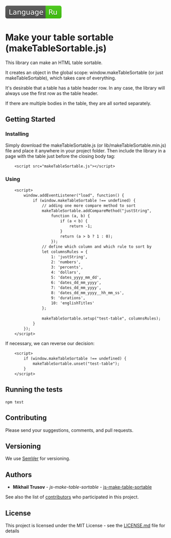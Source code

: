 [![ru](docs/ru.svg)](docs/README.ru.md)
# Make your table sortable (makeTableSortable.js)

This library can make an HTML table sortable.

It creates an object in the global scope: window.makeTableSortable (or just makeTableSortable), which takes care of everything.

It's desirable that a table has a table header row. In any case, the library will always use the first row as the table header.

If there are multiple bodies in the table, they are all sorted separately.

## Getting Started

### Installing

Simply download the makeTableSortable.js (or lib/makeTableSortable.min.js) file and place it anywhere in your project folder. 
Then include the library in a page with the table just before the closing body tag:
```
    <script src="makeTableSortable.js"></script>
```

### Using
```
    <script>
        window.addEventListener("load", function() {
            if (window.makeTableSortable !== undefined) {
                // adding one more compare method to sort
                makeTableSortable.addCompareMethod("justString",
                    function (a, b) {
                        if (a < b) {
                            return -1;
                        }
                        return (a > b ? 1 : 0);
                    });
                // define which column and which rule to sort by
                let columnsRules = {
                    1: 'justString',
                    2: 'numbers',
                    3: 'percents',
                    4: 'dollars',
                    5: 'dates_yyyy_mm_dd',
                    6: 'dates_dd_mm_yyyy',
                    7: 'dates_dd_mm_yyyy',
                    8: 'dates_dd_mm_yyyy__hh_mm_ss',
                    9: 'durations',
                    10: 'englishTitles'
                };
    
                makeTableSortable.setup("test-table", columnsRules);
            }
        });
    </script>
```
If necessary, we can reverse our decision:
```
    <script>
        if (window.makeTableSortable !== undefined) {
            makeTableSortable.unset("test-table");
        }
    </script>
```
## Running the tests

```
npm test
```

## Contributing

Please send your suggestions, comments, and pull requests.

## Versioning

We use [SemVer](http://semver.org/) for versioning.

## Authors

* **Mikhail Trusov** - *js-make-table-sortable* - [js-make-table-sortable](https://github.com/JustMisha/js-make-table-sortable)

See also the list of [contributors](https://github.com/your/project/contributors) who participated in this project.

## License

This project is licensed under the MIT License - see the [LICENSE.md](LICENSE.md) file for details

